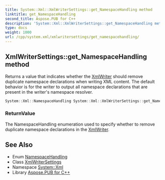 ```yaml
---
title: System::Xml::XmlWriterSettings::get_NamespaceHandling method
linktitle: get_NamespaceHandling
second_title: Aspose.PUB for C++
description: 'System::Xml::XmlWriterSettings::get_NamespaceHandling method. Returns a value that indicates whether the XmlWriter should remove duplicate namespace declarations when writing XML content. The default behavior is for the writer to output all namespace declarations that are present in the writer''s namespace resolver in C++.'
type: docs
weight: 1000
url: /cpp/system.xml/xmlwritersettings/get_namespacehandling/
---
```

## XmlWriterSettings::get_NamespaceHandling method


Returns a value that indicates whether the [XmlWriter](../../xmlwriter/) should remove duplicate namespace declarations when writing XML content. The default behavior is for the writer to output all namespace declarations that are present in the writer's namespace resolver.

```cpp
System::Xml::NamespaceHandling System::Xml::XmlWriterSettings::get_NamespaceHandling()
```


### ReturnValue

The NamespaceHandling enumeration used to specify whether to remove duplicate namespace declarations in the [XmlWriter](../../xmlwriter/).

## See Also

* Enum [NamespaceHandling](../../namespacehandling/)
* Class [XmlWriterSettings](../)
* Namespace [System::Xml](../../)
* Library [Aspose.PUB for C++](../../../)
